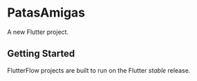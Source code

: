 # PatasAmigas

A new Flutter project.

## Getting Started

FlutterFlow projects are built to run on the Flutter _stable_ release.
